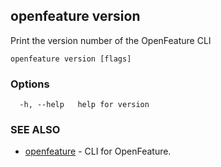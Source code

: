 <!-- markdownlint-disable-file -->
<!-- WARNING: THIS DOC IS AUTO-GENERATED. DO NOT EDIT! -->
## openfeature version

Print the version number of the OpenFeature CLI

```
openfeature version [flags]
```

### Options

```
  -h, --help   help for version
```

### SEE ALSO

* [openfeature](openfeature.md)	 - CLI for OpenFeature.

